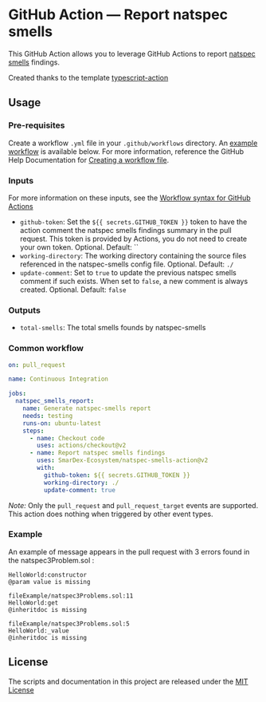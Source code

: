 # GitHub Action — Report natspec smells

This GitHub Action allows you to leverage GitHub Actions to report
[natspec smells](https://github.com/defi-wonderland/natspec-smells) findings.

Created thanks to the template
[typescript-action](https://github.com/actions/typescript-action)

## Usage

### Pre-requisites

Create a workflow `.yml` file in your `.github/workflows` directory. An
[example workflow](#common-workflow) is available below. For more information,
reference the GitHub Help Documentation for
[Creating a workflow file](https://help.github.com/en/articles/configuring-a-workflow#creating-a-workflow-file).

### Inputs

For more information on these inputs, see the
[Workflow syntax for GitHub Actions](https://docs.github.com/actions/reference/workflow-syntax-for-github-actions#jobsjob_idstepswith)

- `github-token`: Set the `${{ secrets.GITHUB_TOKEN }}` token to have the action
  comment the natspec smells findings summary in the pull request. This token is
  provided by Actions, you do not need to create your own token. Optional.
  Default: ``
- `working-directory`: The working directory containing the source files
  referenced in the natspec-smells config file. Optional. Default: `./`
- `update-comment`: Set to `true` to update the previous natspec smells comment
  if such exists. When set to `false`, a new comment is always created.
  Optional. Default: `false`

### Outputs

- `total-smells`: The total smells founds by natspec-smells

### Common workflow

```yaml
on: pull_request

name: Continuous Integration

jobs:
  natspec_smells_report:
    name: Generate natspec-smells report
    needs: testing
    runs-on: ubuntu-latest
    steps:
      - name: Checkout code
        uses: actions/checkout@v2
      - name: Report natspec smells findings
        uses: SmarDex-Ecosystem/natspec-smells-action@v2
        with:
          github-token: ${{ secrets.GITHUB_TOKEN }}
          working-directory: ./
          update-comment: true
```

_Note:_ Only the `pull_request` and `pull_request_target` events are supported.
This action does nothing when triggered by other event types.

### Example

An example of message appears in the pull request with 3 errors found in the
natspec3Problem.sol :

```text
HelloWorld:constructor
@param value is missing

fileExample/natspec3Problems.sol:11
HelloWorld:get
@inheritdoc is missing

fileExample/natspec3Problems.sol:5
HelloWorld:_value
@inheritdoc is missing

```

## License

The scripts and documentation in this project are released under the
[MIT License](LICENSE.md)
